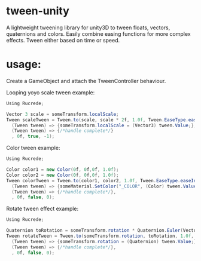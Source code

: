 # tween-unity
A lightweight tweening library for unity3D to tween floats, vectors, quaternions and colors. Easily combine easing functions for more complex effects. Tween either based on time or speed.

# usage:
Create a GameObject and attach the TweenController behaviour. 

Looping yoyo scale tween example:
```C#
Using Rucrede;

Vector 3 scale = someTransform.localScale;
Tween scaleTween = Tween.to(scale, scale * 2f, 1.0f, Tween.EaseType.easeInCubicOutSine, 
  (Tween tween) => {someTransform.localScale = (Vector3) tween.Value;},
  (Tween tween) => {/*handle complete*/}
  , 0f, true, -1);
```

Color tween example:
```C#
Using Rucrede;

Color color1 = new Color(0f, 0f,0f, 1.0f);
Color color2 = new Color(0f, 0f,0f, 1.0f);
Tween colorTween = Tween.to(color1, color2, 1.0f, Tween.EaseType.easeInBack, 
  (Tween tween) => {someMaterial.SetColor("_COLOR", (Color) tween.Value);},
  (Tween tween) => {/*handle complete*/},
  , 0f, false, 0);
```

Rotate tween effect example:
```C#
Using Rucrede;

Quaternion toRotation = someTransform.rotation * Quaternion.Euler(Vector3.up * 90f);
Tween rotateTween = Tween.to(someTransform.rotation, toRotation, 1.0f, Tween.EaseType.easeInBounce, 
  (Tween tween) => {someTransform.rotation = (Quaternion) tween.Value;},
  (Tween tween) => {/*handle complete*/},
  , 0f, false, 0);
```

